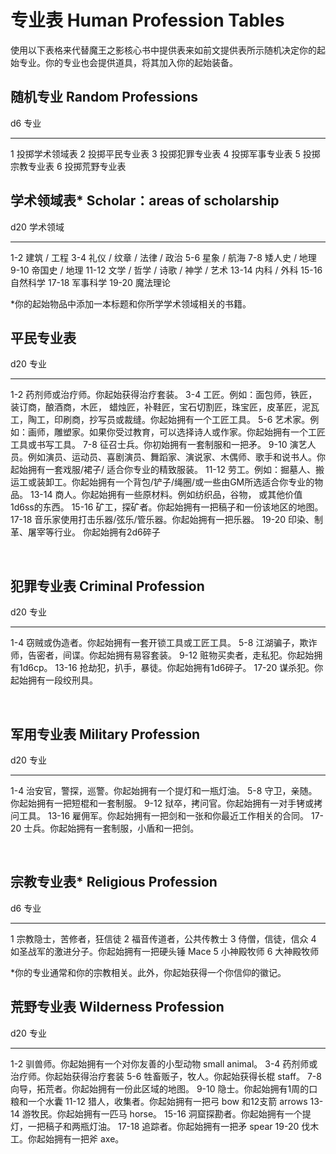 # 专业表 Human Profession Tables

使用以下表格来代替魔王之影核心书中提供表来如前文提供表所示随机决定你的起始专业。你的专业也会提供道具，将其加入你的起始装备。

## 随机专业 Random Professions

  d6   专业
  ---- ----------------
  1    投掷学术领域表
  2    投掷平民专业表
  3    投掷犯罪专业表
  4    投掷军事专业表
  5    投掷宗教专业表
  6    投掷荒野专业表

## 学术领域表\* Scholar：areas of scholarship

  d20     学术领域
  ------- ----------------------------------
  1-2     建筑 / 工程
  3-4     礼仪 / 纹章 / 法律 / 政治
  5-6     星象 / 航海
  7-8     矮人史 / 地理
  9-10    帝国史 / 地理
  11-12   文学 / 哲学 / 诗歌 / 神学 / 艺术
  13-14   内科 / 外科
  15-16   自然科学
  17-18   军事科学
  19-20   魔法理论

\*你的起始物品中添加一本标题和你所学学术领域相关的书籍。

## 平民专业表

  d20     专业
  ------- -----------------------------------------------------------------------------------------------------------------------------------------------------------
  1-2     药剂师或治疗师。你起始获得治疗套装。
  3-4     工匠。例如：面包师，铁匠，装订商，酿酒商，木匠， 蜡烛匠，补鞋匠，宝石切割匠，珠宝匠，皮革匠，泥瓦工，陶工，印刷商，抄写员或裁缝。你起始拥有一个工匠工具。
  5-6     艺术家。例如：画师，雕塑家。如果你受过教育，可以选择诗人或作家。你起始拥有一个工匠工具或书写工具。
  7-8     征召士兵。你初始拥有一套制服和一把矛。
  9-10    演艺人员。例如演员、运动员、喜剧演员、舞蹈家、演说家、木偶师、歌手和说书人。你起始拥有一套戏服/裙子/ 适合你专业的精致服装。
  11-12   劳工。例如：掘墓人、搬运工或装卸工。你起始拥有一个背包/铲子/绳圈/或一些由GM所选适合你专业的物品。
  13-14   商人。你起始拥有一些原材料。例如纺织品，谷物， 或其他价值1d6ss的东西。
  15-16   矿工，探矿者。你起始拥有一把稿子和一份该地区的地图。
  17-18   音乐家使用打击乐器/弦乐/管乐器。你起始拥有一把乐器。
  19-20   印染、制革、屠宰等行业。 你起始拥有2d6碎子

 

## 犯罪专业表 Criminal Profession

  d20     专业
  ------- ------------------------------------------------------
  1-4     窃贼或伪造者。你起始拥有一套开锁工具或工匠工具。
  5-8     江湖骗子，欺诈师，告密者，间谍。你起始拥有易容套装。
  9-12    赃物买卖者，走私犯。你起始拥有1d6cp。
  13-16   抢劫犯，扒手，暴徒。你起始拥有1d6碎子。
  17-20   谋杀犯。你起始拥有一段绞刑具。

 

## 军用专业表 Military Profession

  d20     专业
  ------- --------------------------------------------------------
  1-4     治安官，警探，巡警。你起始拥有一个提灯和一瓶灯油。
  5-8     守卫，亲随。你起始拥有一把短棍和一套制服。
  9-12    狱卒，拷问官。你起始拥有一对手铐或拷问工具。
  13-16   雇佣军。你起始拥有一把剑和一张和你最近工作相关的合同。
  17-20   士兵。你起始拥有一套制服，小盾和一把剑。

 

## 宗教专业表\* Religious Profession

  d6   专业
  ---- -----------------------------------------------
  1    宗教隐士，苦修者，狂信徒
  2    福音传道者，公共传教士
  3    侍僧，信徒，信众
  4    如圣战军的激进分子。你起始拥有一把硬头锤 Mace
  5    小神殿牧师
  6    大神殿牧师

\*你的专业通常和你的宗教相关。此外，你起始获得一个你信仰的徽记。

## 荒野专业表 Wilderness Profession

  d20     专业
  ------- ---------------------------------------------------------
  1-2     驯兽师。你起始拥有一个对你友善的小型动物 small animal。
  3-4     药剂师或治疗师。你起始获得治疗套装
  5-6     牲畜贩子，牧人。你起始获得长棍 staff。
  7-8     向导，拓荒者。你起始拥有一份此区域的地图。
  9-10    隐士。你起始拥有1周的口粮和一个水囊
  11-12   猎人，收集者。你起始拥有一把弓 bow 和12支箭 arrows
  13-14   游牧民。你起始拥有一匹马 horse。
  15-16   洞窟探勘者。你起始拥有一个提灯，一把稿子和两瓶灯油。
  17-18   追踪者。你起始拥有一把矛 spear
  19-20   伐木工。你起始拥有一把斧 axe。

 
